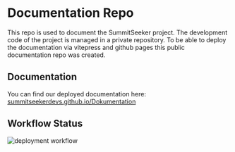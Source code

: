 # Documentation Repo

This repo is used to document the SummitSeeker project. 
The development code of the project is managed in a private repository. 
To be able to deploy the documentation via vitepress and github pages this public documentation repo was created.

## Documentation

You can find our deployed documentation here: [summitseekerdevs.github.io/Dokumentation][link to docu]

## Workflow Status

![deployment workflow](https://github.com/SummitSeekerDevs/Dokumentation/actions/workflows/deploy_to_pages.yml/badge.svg)

[link to docu]: https://summitseekerdevs.github.io/Dokumentation/
